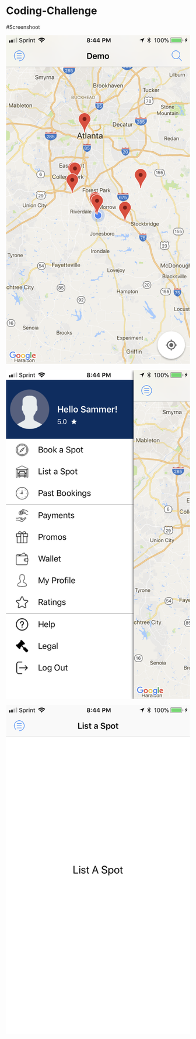 # Coding-Challenge

#Screenshoot

![alt tag](https://github.com/ouchkemvanra/Coding-Challenge/blob/master/1.PNG)

![alt tag](https://github.com/ouchkemvanra/Coding-Challenge/blob/master/2.PNG)

![alt tag](https://github.com/ouchkemvanra/Coding-Challenge/blob/master/3.PNG)
